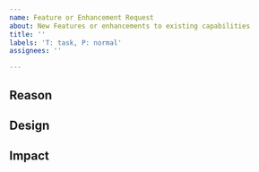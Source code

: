 ```yaml
---
name: Feature or Enhancement Request
about: New Features or enhancements to existing capabilities
title: ''
labels: 'T: task, P: normal'
assignees: ''

---
```


## Reason
<!--Why do you need this feature or what is the enhancement?-->

## Design
<!--A concise description (design) of what you want to happen.--->

## Impact
<!--Will the enhancement change existing public APIs, internal APIs, or add something new?-->
